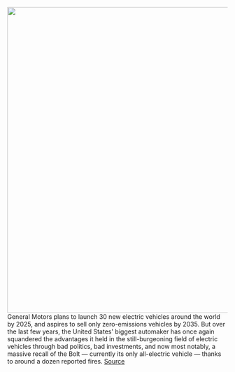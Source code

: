 <img src='https://cdn.vox-cdn.com/thumbor/u_kCzdUBv5dCXgSsAcs6npv7MFg=/0x0:2040x1360/1200x800/filters:focal(857x517:1183x843)/cdn.vox-cdn.com/uploads/chorus_image/image/69879061/akrales_170313_1481_A_0019.0.jpg' width='700px' /><br/>
General Motors plans to launch 30 new electric vehicles around the world by 2025, and aspires to sell only zero-emissions vehicles by 2035. But over the last few years, the United States' biggest automaker has once again squandered the advantages it held in the still-burgeoning field of electric vehicles through bad politics, bad investments, and now most notably, a massive recall of the Bolt — currently its only all-electric vehicle — thanks to around a dozen reported fires.
<a href='https://www.theverge.com/2021/9/19/22677539/chevy-bolt-recall-gm-electric-vehicles-fire-tesla-competition'> Source <a/>